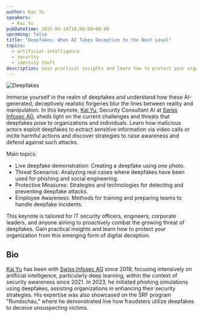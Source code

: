 ```yaml
---
author: Kai Yu
speakers:
  - Kai Yu
pubDatetime: 2025-04-14T18:00:00+00:00
upcoming: false
title: "Deepfakes: When AI Takes Deception to the Next Level"
topics:
  - artificial-intelligence
  - security
  - identity theft
description: Gain practical insights and learn how to protect your organization from deepfakes as an emerging form of digital deception.
---
```


![Deepfakes](@assets/images/deepfakes-when-AI-takes-over.webp)

Immerse yourself in the realm of deepfakes and understand how these AI-generated, deceptively realistic forgeries blur the lines between reality and manipulation. In this keynote, [Kai Yu](https://www.linkedin.com/in/kaiyuofficial/), Security Consultant AI at [Swiss Infosec AG](https://www.infosec.ch/), sheds light on the current challenges and threats that deepfakes pose to organizations and individuals. Learn how malicious actors exploit deepfakes to extract sensitive information via video calls or incite harmful actions and discover strategies to raise awareness and defend against such attacks.

Main topics:

- Live deepfake demonstration: Creating a deepfake using one photo.
- Threat Scenarios: Analyzing real cases where deepfakes have been used for phishing and social engineering.
- Protective Measures: Strategies and technologies for detecting and preventing deepfake attacks.
- Employee Awareness: Methods for training and preparing teams to handle deepfake incidents.

This keynote is tailored for IT security officers, engineers, corporate leaders, and anyone aiming to proactively combat the growing threat of deepfakes. Gain practical insights and learn how to protect your organization from this emerging form of digital deception.

## Bio

[Kai Yu](https://www.linkedin.com/in/kaiyuofficial/) has been with [Swiss Infosec AG](https://www.infosec.ch/) since 2019, focusing intensively on artificial intelligence, particularly deep learning, within the context of security awareness since 2021. In 2023, he initiated phishing simulations using deepfakes, assisting organizations in enhancing their security strategies. His expertise was also showcased on the SRF program "Rundschau," where he demonstrated live how fraudsters utilize deepfakes to deceive unsuspecting victims.
